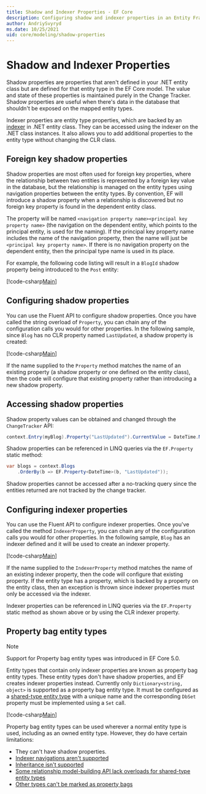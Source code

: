 ```yaml
---
title: Shadow and Indexer Properties - EF Core
description: Configuring shadow and indexer properties in an Entity Framework Core model
author: AndriySvyryd
ms.date: 10/25/2021
uid: core/modeling/shadow-properties
---
```

# Shadow and Indexer Properties

Shadow properties are properties that aren't defined in your .NET entity class but are defined for that entity type in the EF Core model. The value and state of these properties is maintained purely in the Change Tracker. Shadow properties are useful when there's data in the database that shouldn't be exposed on the mapped entity types.

Indexer properties are entity type properties, which are backed by an [indexer](/dotnet/csharp/programming-guide/indexers/) in .NET entity class. They can be accessed using the indexer on the .NET class instances. It also allows you to add additional properties to the entity type without changing the CLR class.

## Foreign key shadow properties

Shadow properties are most often used for foreign key properties, where the relationship between two entities is represented by a foreign key value in the database, but the relationship is managed on the entity types using navigation properties between the entity types. By convention, EF will introduce a shadow property when a relationship is discovered but no foreign key property is found in the dependent entity class.

The property will be named `<navigation property name><principal key property name>` (the navigation on the dependent entity, which points to the principal entity, is used for the naming). If the principal key property name includes the name of the navigation property, then the name will just be `<principal key property name>`. If there is no navigation property on the dependent entity, then the principal type name is used in its place.

For example, the following code listing will result in a `BlogId` shadow property being introduced to the `Post` entity:

[!code-csharp[Main](../../../samples/core/Modeling/ShadowAndIndexerProperties/ShadowForeignKey.cs?name=Conventions&highlight=21-23)]

## Configuring shadow properties

You can use the Fluent API to configure shadow properties. Once you have called the string overload of `Property`, you can chain any of the configuration calls you would for other properties. In the following sample, since `Blog` has no CLR property named `LastUpdated`, a shadow property is created:

[!code-csharp[Main](../../../samples/core/Modeling/ShadowAndIndexerProperties/ShadowProperty.cs?name=ShadowProperty&highlight=8)]

If the name supplied to the `Property` method matches the name of an existing property (a shadow property or one defined on the entity class), then the code will configure that existing property rather than introducing a new shadow property.

## Accessing shadow properties

Shadow property values can be obtained and changed through the `ChangeTracker` API:

```csharp
context.Entry(myBlog).Property("LastUpdated").CurrentValue = DateTime.Now;
```

Shadow properties can be referenced in LINQ queries via the `EF.Property` static method:

```csharp
var blogs = context.Blogs
    .OrderBy(b => EF.Property<DateTime>(b, "LastUpdated"));
```

Shadow properties cannot be accessed after a no-tracking query since the entities returned are not tracked by the change tracker.

## Configuring indexer properties

You can use the Fluent API to configure indexer properties. Once you've called the method `IndexerProperty`, you can chain any of the configuration calls you would for other properties. In the following sample, `Blog` has an indexer defined and it will be used to create an indexer property.

[!code-csharp[Main](../../../samples/core/Modeling/ShadowAndIndexerProperties/IndexerProperty.cs?name=IndexerProperty&highlight=7)]

If the name supplied to the `IndexerProperty` method matches the name of an existing indexer property, then the code will configure that existing property. If the entity type has a property, which is backed by a property on the entity class, then an exception is thrown since indexer properties must only be accessed via the indexer.

Indexer properties can be referenced in LINQ queries via the `EF.Property` static method as shown above or by using the CLR indexer property.

## Property bag entity types

> [!NOTE]
> Support for Property bag entity types was introduced in EF Core 5.0.

Entity types that contain only indexer properties are known as property bag entity types. These entity types don't have shadow properties, and EF creates indexer properties instead. Currently only `Dictionary<string, object>` is supported as a property bag entity type. It must be configured as a [shared-type entity type](entity-types.md#shared-type-entity-types) with a unique name and the corresponding `DbSet` property must be implemented using a `Set` call.

[!code-csharp[Main](../../../samples/core/Modeling/ShadowAndIndexerProperties/SharedType.cs?name=SharedType&highlight=3,7)]

Property bag entity types can be used wherever a normal entity type is used, including as an owned entity type. However, they do have certain limitations:

- They can't have shadow properties.
- [Indexer navigations aren't supported](https://github.com/dotnet/efcore/issues/13729)
- [Inheritance isn't supported](https://github.com/dotnet/efcore/issues/9630)
- [Some relationship model-building API lack overloads for shared-type entity types](https://github.com/dotnet/efcore/issues/23255)
- [Other types can't be marked as property bags](https://github.com/dotnet/efcore/issues/22009)
